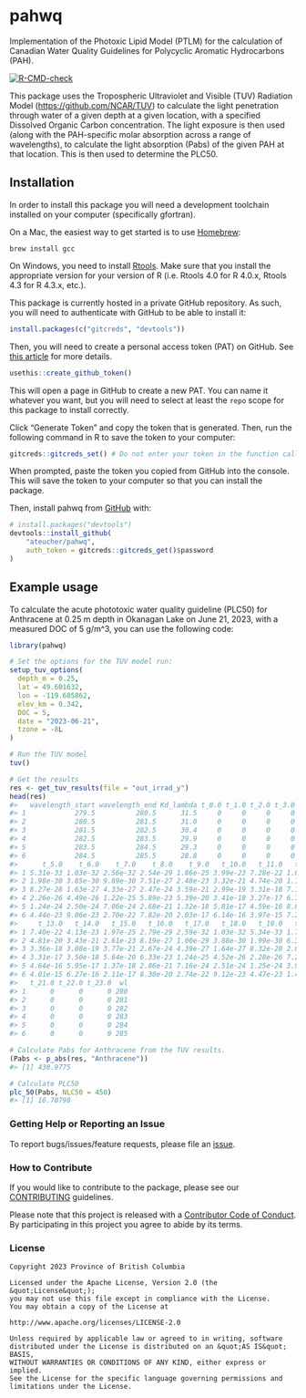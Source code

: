 
<!-- README.md is generated from README.Rmd. Please edit that file -->

# pahwq

Implementation of the Photoxic Lipid Model (PTLM) for the calculation of
Canadian Water Quality Guidelines for Polycyclic Aromatic Hydrocarbons
(PAH).

<!-- badges: start -->

[![R-CMD-check](https://github.com/ateucher/pahwq/actions/workflows/R-CMD-check.yaml/badge.svg)](https://github.com/ateucher/pahwq/actions/workflows/R-CMD-check.yaml)
<!-- badges: end -->

This package uses the Tropospheric Ultraviolet and Visible (TUV)
Radiation Model (<https://github.com/NCAR/TUV>) to calculate the light
penetration through water of a given depth at a given location, with a
specified Dissolved Organic Carbon concentration. The light exposure is
then used (along with the PAH-specific molar absorption across a range
of wavelengths), to calculate the light absorption (Pabs) of the given
PAH at that location. This is then used to determine the PLC50.

## Installation

In order to install this package you will need a development toolchain
installed on your computer (specifically gfortran).

On a Mac, the easiest way to get started is to use
[Homebrew](https://brew.sh/):

    brew install gcc

On Windows, you need to install
[Rtools](https://cran.r-project.org/bin/windows/Rtools/). Make sure that
you install the appropriate version for your version of R (i.e. Rtools
4.0 for R 4.0.x, Rtools 4.3 for R 4.3.x, etc.).

This package is currently hosted in a private GitHub repository. As
such, you will need to authenticate with GitHub to be able to install
it:

``` r
install.packages(c("gitcreds", "devtools"))
```

Then, you will need to create a personal access token (PAT) on GitHub.
See [this article](https://happygitwithr.com/https-pat) for more
details.

``` r
usethis::create_github_token()
```

This will open a page in GitHub to create a new PAT. You can name it
whatever you want, but you will need to select at least the `repo` scope
for this package to install correctly.

Click “Generate Token” and copy the token that is generated. Then, run
the following command in R to save the token to your computer:

``` r
gitcreds::gitcreds_set() # Do not enter your token in the function call, you will be prompted for it.
```

When prompted, paste the token you copied from GitHub into the console.
This will save the token to your computer so that you can install the
package.

Then, install pahwq from [GitHub](https://github.com/) with:

``` r
# install.packages("devtools")
devtools::install_github(
    "ateucher/pahwq", 
    auth_token = gitcreds::gitcreds_get()$password
)
```

## Example usage

To calculate the acute phototoxic water quality guideline (PLC50) for
Anthracene at 0.25 m depth in Okanagan Lake on June 21, 2023, with a
measured DOC of 5 g/m^3, you can use the following code:

``` r
library(pahwq)

# Set the options for the TUV model run:
setup_tuv_options(
  depth_m = 0.25,
  lat = 49.601632,
  lon = -119.605862,
  elev_km = 0.342,
  DOC = 5,
  date = "2023-06-21",
  tzone = -8L
)

# Run the TUV model
tuv()

# Get the results
res <- get_tuv_results(file = "out_irrad_y")
head(res)
#>   wavelength_start wavelength_end Kd_lambda t_0.0 t_1.0 t_2.0 t_3.0    t_4.0
#> 1            279.5          280.5      31.5     0     0     0     0 1.67e-33
#> 2            280.5          281.5      31.0     0     0     0     0 6.23e-31
#> 3            281.5          282.5      30.4     0     0     0     0 2.61e-28
#> 4            282.5          283.5      29.9     0     0     0     0 7.13e-27
#> 5            283.5          284.5      29.3     0     0     0     0 3.91e-25
#> 6            284.5          285.5      28.8     0     0     0     0 1.40e-23
#>      t_5.0    t_6.0    t_7.0    t_8.0    t_9.0   t_10.0   t_11.0   t_12.0
#> 1 5.31e-33 1.03e-32 2.56e-32 2.54e-29 1.86e-25 3.99e-23 7.28e-22 1.84e-21
#> 2 1.98e-30 3.85e-30 9.89e-30 7.51e-27 2.48e-23 3.32e-21 4.74e-20 1.11e-19
#> 3 8.27e-28 1.63e-27 4.33e-27 2.47e-24 3.59e-21 2.99e-19 3.31e-18 7.15e-18
#> 4 2.26e-26 4.49e-26 1.22e-25 5.89e-23 5.39e-20 3.41e-18 3.27e-17 6.73e-17
#> 5 1.24e-24 2.50e-24 7.06e-24 2.68e-21 1.32e-18 5.81e-17 4.59e-16 8.89e-16
#> 6 4.44e-23 9.06e-23 2.70e-22 7.82e-20 2.03e-17 6.14e-16 3.97e-15 7.23e-15
#>     t_13.0   t_14.0   t_15.0   t_16.0   t_17.0   t_18.0   t_19.0   t_20.0
#> 1 7.40e-22 4.13e-23 1.97e-25 2.79e-29 2.59e-32 1.03e-32 5.34e-33 1.70e-33
#> 2 4.81e-20 3.43e-21 2.61e-23 8.19e-27 1.00e-29 3.88e-30 1.99e-30 6.35e-31
#> 3 3.36e-18 3.08e-19 3.77e-21 2.67e-24 4.39e-27 1.64e-27 8.32e-28 2.66e-28
#> 4 3.31e-17 3.50e-18 5.64e-20 6.33e-23 1.24e-25 4.52e-26 2.28e-26 7.26e-27
#> 5 4.64e-16 5.95e-17 1.37e-18 2.86e-21 7.16e-24 2.51e-24 1.25e-24 3.98e-25
#> 6 4.01e-15 6.27e-16 2.11e-17 8.30e-20 2.74e-22 9.12e-23 4.47e-23 1.42e-23
#>   t_21.0 t_22.0 t_23.0  wl
#> 1      0      0      0 280
#> 2      0      0      0 281
#> 3      0      0      0 282
#> 4      0      0      0 283
#> 5      0      0      0 284
#> 6      0      0      0 285

# Calculate Pabs for Anthracene from the TUV results.
(Pabs <- p_abs(res, "Anthracene"))
#> [1] 430.9775

# Calculate PLC50
plc_50(Pabs, NLC50 = 450)
#> [1] 16.70798
```

### Getting Help or Reporting an Issue

To report bugs/issues/feature requests, please file an
[issue](https://github.com/bcgov/pahwq/issues/).

### How to Contribute

If you would like to contribute to the package, please see our
[CONTRIBUTING](CONTRIBUTING.md) guidelines.

Please note that this project is released with a [Contributor Code of
Conduct](CODE_OF_CONDUCT.md). By participating in this project you agree
to abide by its terms.

### License

    Copyright 2023 Province of British Columbia

    Licensed under the Apache License, Version 2.0 (the &quot;License&quot;);
    you may not use this file except in compliance with the License.
    You may obtain a copy of the License at

    http://www.apache.org/licenses/LICENSE-2.0

    Unless required by applicable law or agreed to in writing, software distributed under the License is distributed on an &quot;AS IS&quot; BASIS,
    WITHOUT WARRANTIES OR CONDITIONS OF ANY KIND, either express or implied.
    See the License for the specific language governing permissions and limitations under the License.
